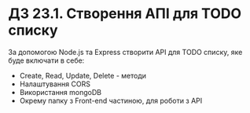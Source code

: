 # ДЗ 23.1. Cтворення АПІ для TODO списку

За допомогою Node.js та Express створити API для TODO списку, яке буде включати в себе:

* Create, Read, Update, Delete - методи
* Налаштування CORS
* Використання mongoDB
* Окрему папку з Front-end частиною, для роботи з API